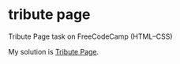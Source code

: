 # tribute page
Tribute Page task on FreeCodeCamp (HTML–CSS)

My solution is [Tribute Page](https://2020liliya.github.io/tribute-page/).
